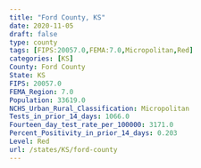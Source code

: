 ```yaml
---
title: "Ford County, KS"
date: 2020-11-05
draft: false
type: county
tags: [FIPS:20057.0,FEMA:7.0,Micropolitan,Red]
categories: [KS]
County: Ford County
State: KS
FIPS: 20057.0
FEMA_Region: 7.0
Population: 33619.0
NCHS_Urban_Rural_Classification: Micropolitan
Tests_in_prior_14_days: 1066.0
Fourteen_day_test_rate_per_100000: 3171.0
Percent_Positivity_in_prior_14_days: 0.203
Level: Red
url: /states/KS/ford-county
---
```



